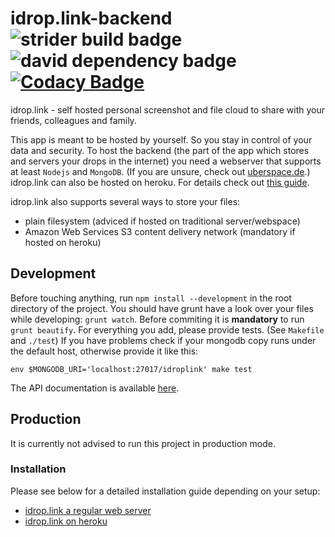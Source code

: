# idrop.link-backend ![strider build badge](http://ci.andinfinity.de/andinfinity/idrop.link-backend/badge?branch=master) ![david dependency badge](https://david-dm.org/andinfinity/idrop.link-backend.svg) [![Codacy Badge](https://api.codacy.com/project/badge/grade/d7996b1980ec4c59abecd5d4f767aa94)](https://www.codacy.com/app/christian-schulze/idrop-link-backend)
idrop.link - self hosted personal screenshot and file cloud to share with your friends, colleagues and family.

This app is meant to be hosted by yourself. So you stay in control of your data and security. To host the backend (the part of the app which stores and servers your drops in the internet) you need a webserver that supports at least `Nodejs` and `MongoDB`. (If you are unsure, check out [uberspace.de](http://uberspace.de).) idrop.link can also be hosted on heroku. For details check out [this guide](https://github.com/andinfinity/idrop.link-backend/wiki/Running-idrop.link-on-Heroku).

idrop.link also supports several ways to store your files:
* plain filesystem (adviced if hosted on traditional server/webspace)
* Amazon Web Services S3 content delivery network (mandatory if hosted on heroku)

## Development
Before touching anything, run `npm install --development` in the root directory of the project. You should have grunt have a look over your files while developing: `grunt watch`. Before commiting it is **mandatory** to run `grunt beautify`.
For everything you add, please provide tests. (See `Makefile` and `./test`) If you have problems check if your mongodb copy runs under the default host, otherwise provide it like this:
```
env $MONGODB_URI='localhost:27017/idroplink' make test
```

The API documentation is available [here](http://andinfinity.github.io/idrop.link-backend/).

## Production
It is currently not advised to run this project in production mode.

### Installation
Please see below for a detailed installation guide depending on your setup:
* [idrop.link a regular web server](https://github.com/andinfinity/idrop.link-backend/wiki/Running-idrop.link-on-a-web-server)
* [idrop.link on heroku](https://github.com/andinfinity/idrop.link-backend/wiki/Running-idrop.link-on-Heroku)
